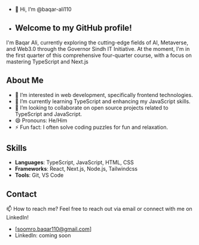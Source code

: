 - 👋 Hi, I’m @baqar-ali110
- ## Welcome to my GitHub profile!
I'm Baqar Ali, currently exploring the cutting-edge fields of AI, Metaverse, and Web3.0 through the Governor Sindh IT Initiative. At the moment, I'm in the first quarter of this comprehensive four-quarter course,
with a focus on mastering TypeScript and Next.js

## About Me
- 👀 I’m interested in web development, specifically frontend technologies.
- 🌱 I’m currently learning TypeScript and enhancing my JavaScript skills.
- 💞️ I’m looking to collaborate on open source projects related to TypeScript and JavaScript.
- 😄 Pronouns: He/Him
- ⚡ Fun fact: I often solve coding puzzles for fun and relaxation.

## Skills
- **Languages**: TypeScript, JavaScript, HTML, CSS
- **Frameworks**: React, Next.js, Node.js, Tailwindcss
- **Tools**: Git, VS Code

## Contact
📫 How to reach me?
Feel free to reach out via email or connect with me on LinkedIn!
- [soomro.baqar110@gmail.com]
- LinkedIn: coming soon
<!---
baqar-ali110/baqar-ali110 is a ✨ special ✨ repository because its `README.md` (this file) appears on your GitHub profile.
You can click the Preview link to take a look at your changes.
--->
